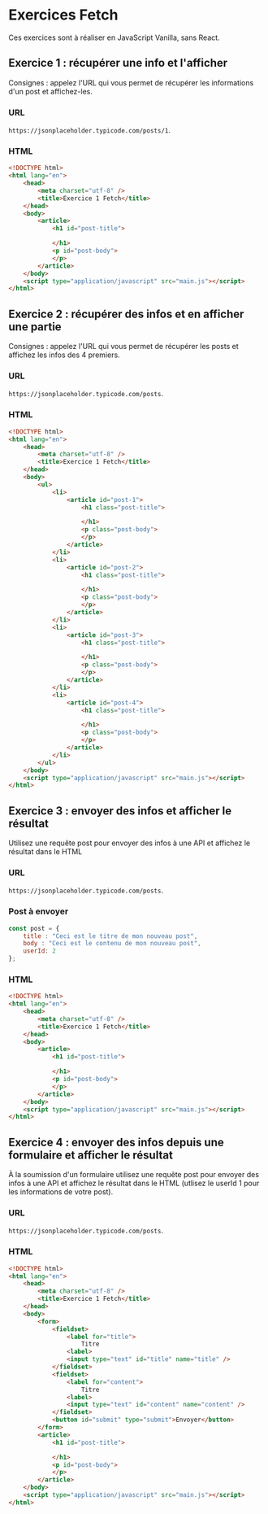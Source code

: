 # Exercices Fetch

Ces exercices sont à réaliser en JavaScript Vanilla, sans React.


## Exercice 1 : récupérer une info et l'afficher

Consignes : appelez l'URL qui vous permet de récupérer les informations d'un post et affichez-les.

### URL

`https://jsonplaceholder.typicode.com/posts/1`.

### HTML

```html
<!DOCTYPE html>
<html lang="en">
	<head>
		<meta charset="utf-8" />
		<title>Exercice 1 Fetch</title>
	</head>
	<body>
		<article>
			<h1 id="post-title">

			</h1>
			<p id="post-body">
			</p>
		</article>
	</body>
	<script type="application/javascript" src="main.js"></script>
</html>
```


## Exercice 2 : récupérer des infos et en afficher une partie

Consignes : appelez l'URL qui vous permet de récupérer les posts et affichez les infos des 4 premiers.

### URL

`https://jsonplaceholder.typicode.com/posts`.

### HTML

```html
<!DOCTYPE html>
<html lang="en">
	<head>
		<meta charset="utf-8" />
		<title>Exercice 1 Fetch</title>
	</head>
	<body>
		<ul>
			<li>
				<article id="post-1">
					<h1 class="post-title">

					</h1>
					<p class="post-body">
					</p>
				</article>
			</li>
			<li>
				<article id="post-2">
					<h1 class="post-title">

					</h1>
					<p class="post-body">
					</p>
				</article>
			</li>
			<li>
				<article id="post-3">
					<h1 class="post-title">

					</h1>
					<p class="post-body">
					</p>
				</article>
			</li>
			<li>
				<article id="post-4">
					<h1 class="post-title">

					</h1>
					<p class="post-body">
					</p>
				</article>
			</li>
		</ul>
	</body>
	<script type="application/javascript" src="main.js"></script>
</html>
```


## Exercice 3 : envoyer des infos et afficher le résultat

Utilisez une requête post pour envoyer des infos à une API et affichez le résultat dans le HTML

### URL

`https://jsonplaceholder.typicode.com/posts`.

### Post à envoyer

```js
const post = {
	title : "Ceci est le titre de mon nouveau post",
	body : "Ceci est le contenu de mon nouveau post",
	userId: 2
};
```

### HTML

```html
<!DOCTYPE html>
<html lang="en">
	<head>
		<meta charset="utf-8" />
		<title>Exercice 1 Fetch</title>
	</head>
	<body>
		<article>
			<h1 id="post-title">

			</h1>
			<p id="post-body">
			</p>
		</article>
	</body>
	<script type="application/javascript" src="main.js"></script>
</html>
```

## Exercice 4 : envoyer des infos depuis une formulaire et afficher le résultat

À la soumission d'un formulaire utilisez une requête post pour envoyer des infos à une API et affichez le résultat dans le HTML (utlisez le userId 1 pour les informations de votre post).

### URL

`https://jsonplaceholder.typicode.com/posts`.

### HTML

```html
<!DOCTYPE html>
<html lang="en">
	<head>
		<meta charset="utf-8" />
		<title>Exercice 1 Fetch</title>
	</head>
	<body>
		<form>
			<fieldset>
				<label for="title">
					Titre
				<label>
				<input type="text" id="title" name="title" />
			</fieldset>
			<fieldset>
				<label for="content">
					Titre
				<label>
				<input type="text" id="content" name="content" />
			</fieldset>
			<button id="submit" type="submit">Envoyer</button>
		</form>
		<article>
			<h1 id="post-title">

			</h1>
			<p id="post-body">
			</p>
		</article>
	</body>
	<script type="application/javascript" src="main.js"></script>
</html>
```


